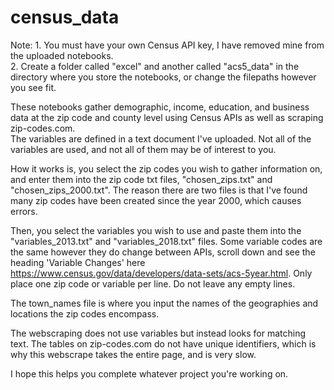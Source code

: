 # census_data

Note:  1. You must have your own Census API key, I have removed mine from the uploaded notebooks.         
       2. Create a folder called "excel" and another called "acs5_data" in the directory where you store the notebooks, or change the filepaths however you see fit.
       
These notebooks gather demographic, income, education, and business data at the zip code and county level using Census APIs as well as scraping zip-codes.com.  
The variables are defined in a text document I've uploaded.
Not all of the variables are used, and not all of them may be of interest to you.

How it works is, you select the zip codes you wish to gather information on, and enter them into the zip code txt files, "chosen_zips.txt" and "chosen_zips_2000.txt".
The reason there are two files is that I've found many zip codes have been created since the year 2000, which causes errors.

Then, you select the variables you wish to use and paste them into the "variables_2013.txt" and "variables_2018.txt" files.  Some variable codes are the same however
they do change between APIs, scroll down and see the heading 'Variable Changes' here https://www.census.gov/data/developers/data-sets/acs-5year.html.
Only place one zip code or variable per line.  Do not leave any empty lines.

The town_names file is where you input the names of the geographies and locations the zip codes encompass. 

The webscraping does not use variables but instead looks for matching text.  The tables on zip-codes.com do not have unique identifiers, which is why this webscrape takes
the entire page, and is very slow.

I hope this helps you complete whatever project you're working on.

